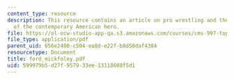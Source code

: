 ```yaml
---
content_type: resource
description: This resource contains an article on pro wrestling and the contradictions
  of the contemporary American hero.
file: https://ol-ocw-studio-app-qa.s3.amazonaws.com/courses/cms-997-topics-in-comparative-media-american-pro-wrestling-spring-2007/599979b5d27f957933ee13118608f5d1_ford_mickfoley.pdf
file_type: application/pdf
parent_uid: 656e2408-c504-ea8d-e22f-b8d50daf4384
resourcetype: Document
title: ford_mickfoley.pdf
uid: 599979b5-d27f-9579-33ee-13118608f5d1
---
```

